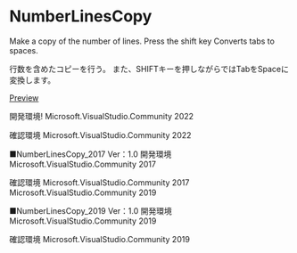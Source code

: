 # NumberLinesCopy

Make a copy of the number of lines.
Press the shift key Converts tabs to spaces.

行数を含めたコピーを行う。
また、SHIFTキーを押しながらではTabをSpaceに変換します。

[Preview](https://user-images.githubusercontent.com/98756005/158026359-4e8c1b53-a992-46ad-9a0f-3874c45970df.gif)

開発環境!
Microsoft.VisualStudio.Community 2022

確認環境
Microsoft.VisualStudio.Community 2022


■NumberLinesCopy_2017 Ver：1.0
開発環境
Microsoft.VisualStudio.Community 2017

確認環境
Microsoft.VisualStudio.Community 2017
Microsoft.VisualStudio.Community 2019


■NumberLinesCopy_2019 Ver：1.0
開発環境
Microsoft.VisualStudio.Community 2019

確認環境
Microsoft.VisualStudio.Community 2019


